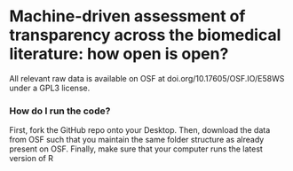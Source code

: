 # Machine-driven assessment of transparency across the biomedical literature: how open is open?

All relevant raw data is available on OSF at doi.org/10.17605/OSF.IO/E58WS under a GPL3 license.

### How do I run the code?

First, fork the GitHub repo onto your Desktop. Then, download the data from OSF such that you maintain the same folder structure as already present on OSF. Finally, make sure that your computer runs the latest version of R
